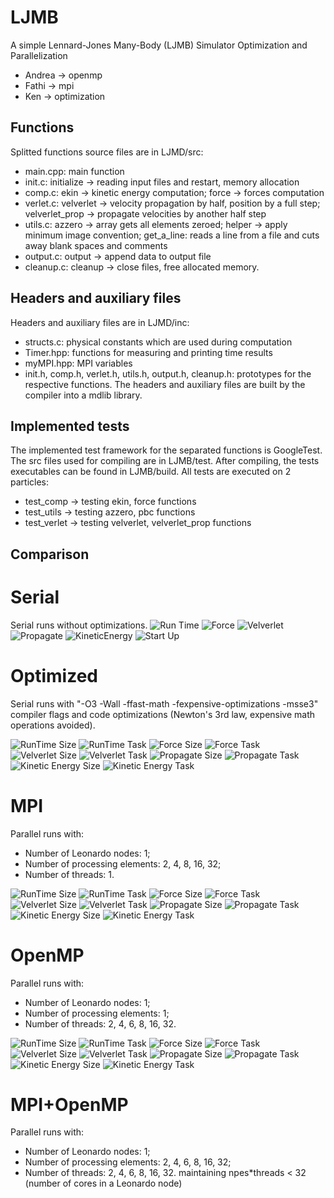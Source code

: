 # LJMB
A simple Lennard-Jones Many-Body (LJMB) Simulator Optimization and Parallelization

- Andrea -> openmp
- Fathi  -> mpi
- Ken    -> optimization

## Functions
Splitted functions source files are in LJMD/src:
- main.cpp: main function
- init.c: initialize -> reading input files and restart, memory allocation
- comp.c: ekin -> kinetic energy computation; force -> forces computation
- verlet.c: velverlet -> velocity propagation by half, position by a full step; velverlet_prop -> propagate velocities by another half step 
- utils.c: azzero -> array gets all elements zeroed; helper -> apply minimum image convention; get_a_line: reads a line from a file and cuts away blank spaces and comments
- output.c: output -> append data to output file
- cleanup.c: cleanup -> close files, free allocated memory.

## Headers and auxiliary files
Headers and auxiliary files are in LJMD/inc:
- structs.c: physical constants which are used during computation
- Timer.hpp: functions for measuring and printing time results
- myMPI.hpp: MPI variables
- init.h, comp.h, verlet.h, utils.h, output.h, cleanup.h: prototypes for the respective functions.
The headers and auxiliary files are built by the compiler into a mdlib library.

## Implemented tests
The implemented test framework for the separated functions is GoogleTest. The src files used for compiling are in LJMB/test. After compiling, the tests executables can be found in LJMB/build. All tests are executed on 2 particles:
- test_comp -> testing ekin, force functions
- test_utils -> testing azzero, pbc functions 
- test_verlet -> testing velverlet, velverlet_prop functions

## Comparison
# Serial
Serial runs without optimizations.
![Run Time](img/RunTime.png)
![Force](img/Force.png)
![Velverlet](img/Velverlet.png)
![Propagate](img/Propagate.png)
![KineticEnergy](img/KineticEnergy.png)
![Start Up](img/StartupTime.png)

# Optimized
Serial runs with "-O3 -Wall -ffast-math -fexpensive-optimizations -msse3" compiler flags and code optimizations (Newton's 3rd law, expensive math operations avoided).

![RunTime Size](img/Optimized_RunTime_sz.png)
![RunTime Task](img/Optimized_Force_tk.png)
![Force Size](img/Optimized_Force_sz.png)
![Force Task](img/Optimized_Force_tk.png)
![Velverlet Size](img/Optimized_Velverlet_sz.png)
![Velverlet Task](img/Optimized_Velverlet_tk.png)
![Propagate Size](img/Optimized_Propagate_sz.png)
![Propagate Task](img/Optimized_Propagate_tk.png)
![Kinetic Energy Size](img/Optimized_KineticEnergy_sz.png)
![Kinetic Energy Task](img/Optimized_Force_tk.png)

# MPI
Parallel runs with:
- Number of Leonardo nodes: 1;
- Number of processing elements: 2, 4, 8, 16, 32;
- Number of threads: 1.

![RunTime Size](img/MPI_RunTime_sz.png)
![RunTime Task](img/MPI_Force_tk.png)
![Force Size](img/MPI_Force_sz.png)
![Force Task](img/MPI_Force_tk.png)
![Velverlet Size](img/MPI_Velverlet_sz.png)
![Velverlet Task](img/MPI_Velverlet_tk.png)
![Propagate Size](img/MPI_Propagate_sz.png)
![Propagate Task](img/MPI_Propagate_tk.png)
![Kinetic Energy Size](img/MPI_KineticEnergy_sz.png)
![Kinetic Energy Task](img/MPI_Force_tk.png)

# OpenMP
Parallel runs with:
- Number of Leonardo nodes: 1;
- Number of processing elements: 1;
- Number of threads: 2, 4, 6, 8, 16, 32.

![RunTime Size](img/OpenMP_RunTime_sz.png)
![RunTime Task](img/OpenMP_Force_tk.png)
![Force Size](img/OpenMP_Force_sz.png)
![Force Task](img/OpenMP_Force_tk.png)
![Velverlet Size](img/OpenMP_Velverlet_sz.png)
![Velverlet Task](img/OpenMP_Velverlet_tk.png)
![Propagate Size](img/OpenMP_Propagate_sz.png)
![Propagate Task](img/OpenMP_Propagate_tk.png)
![Kinetic Energy Size](img/OpenMP_KineticEnergy_sz.png)
![Kinetic Energy Task](img/OpenMP_Force_tk.png)

# MPI+OpenMP
Parallel runs with: 
- Number of Leonardo nodes: 1;
- Number of processing elements: 2, 4, 6, 8, 16, 32;
- Number of threads: 2, 4, 6, 8, 16, 32.
maintaining npes*threads < 32 (number of cores in a Leonardo node)
